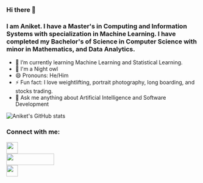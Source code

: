 ### Hi there 👋

### I am Aniket. I have a Master's in Computing and Information Systems with specialization in Machine Learning. I have completed my Bachelor's of Science in Computer Science with minor in Mathematics, and Data Analytics.
- 🌱 I’m currently learning Machine Learning and Statistical Learning. 
- 🦉 I'm a Night owl 
- 😄 Pronouns: He/Him
- ⚡ Fun fact: I love weightlifting, portrait photography, long boarding, and stocks trading. 
- 💬 Ask me anything about Artificial Intelligence and Software Development 




![Aniket's GitHub stats](https://github-readme-stats-ten-peach-52.vercel.app/api?username=singhaniket98&count_private=true&show_icons=true&theme=radical)



### Connect with me:

<div>
    <a href="https://medium.com/@aniketkashyyap" target="_blank">
        <img src="https://img.shields.io/badge/Medium-222222?style=for-the-badge&logo=medium&logoColor=white" height="30">
    </a><br>
    <a href="https://www.linkedin.com/in/singh-k-aniket/" target="_blank">
        <img src="https://img.shields.io/badge/LinkedIn-0077B5?style=for-the-badge&logo=linkedin&logoColor=white" height="30" width="125px">
    </a><br>
    <a href="https://singhaniket98.github.io/" target="_blank">
        <img src="https://img.shields.io/badge/Github Portfolio Page-222222?style=for-the-badge&logo=github&logoColor=white" height="30">
    </a><br>  
</div>

<br />



